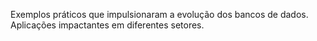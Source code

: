 Exemplos práticos que impulsionaram a evolução dos bancos de dados.
Aplicações impactantes em diferentes setores.
